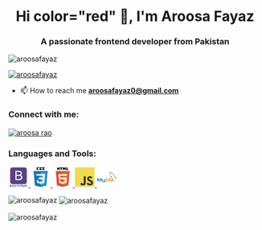 <h1 align="center">Hi color="red" 👋, I'm Aroosa Fayaz</h1>
<h3 align="center">A passionate frontend developer from Pakistan</h3>

<p align="left"> <img src="https://komarev.com/ghpvc/?username=aroosafayaz&label=Profile%20views&color=0e75b6&style=flat" alt="aroosafayaz" /> </p>

<p align="left"> <a href="https://github.com/ryo-ma/github-profile-trophy"><img src="https://github-profile-trophy.vercel.app/?username=aroosafayaz" alt="aroosafayaz" /></a> </p>

- 📫 How to reach me **aroosafayaz0@gmail.com**

<h3 align="left">Connect with me:</h3>
<p align="left">
<a href="https://fb.com/aroosa rao" target="blank"><img align="center" src="https://raw.githubusercontent.com/rahuldkjain/github-profile-readme-generator/master/src/images/icons/Social/facebook.svg" alt="aroosa rao" height="30" width="40" /></a>
</p>

<h3 align="left">Languages and Tools:</h3>
<p align="left"> <a href="https://getbootstrap.com" target="_blank" rel="noreferrer"> <img src="https://raw.githubusercontent.com/devicons/devicon/master/icons/bootstrap/bootstrap-plain-wordmark.svg" alt="bootstrap" width="40" height="40"/> </a> <a href="https://www.w3schools.com/css/" target="_blank" rel="noreferrer"> <img src="https://raw.githubusercontent.com/devicons/devicon/master/icons/css3/css3-original-wordmark.svg" alt="css3" width="40" height="40"/> </a> <a href="https://www.w3.org/html/" target="_blank" rel="noreferrer"> <img src="https://raw.githubusercontent.com/devicons/devicon/master/icons/html5/html5-original-wordmark.svg" alt="html5" width="40" height="40"/> </a> <a href="https://developer.mozilla.org/en-US/docs/Web/JavaScript" target="_blank" rel="noreferrer"> <img src="https://raw.githubusercontent.com/devicons/devicon/master/icons/javascript/javascript-original.svg" alt="javascript" width="40" height="40"/> </a> <a href="https://www.mysql.com/" target="_blank" rel="noreferrer"> <img src="https://raw.githubusercontent.com/devicons/devicon/master/icons/mysql/mysql-original-wordmark.svg" alt="mysql" width="40" height="40"/> </a> </p>

<p><img align="left" src="https://github-readme-stats.vercel.app/api/top-langs?username=aroosafayaz&show_icons=true&locale=en&layout=compact" alt="aroosafayaz" /></p>

<p>&nbsp;<img align="center" src="https://github-readme-stats.vercel.app/api?username=aroosafayaz&show_icons=true&locale=en" alt="aroosafayaz" /></p>

<p><img align="center" src="https://github-readme-streak-stats.herokuapp.com/?user=aroosafayaz&" alt="aroosafayaz" /></p>
